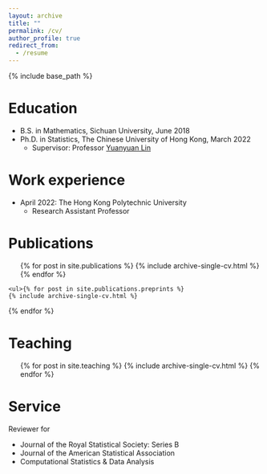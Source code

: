 ```yaml
---
layout: archive
title: ""
permalink: /cv/
author_profile: true
redirect_from:
  - /resume
---
```


{% include base_path %}

Education
======
* B.S. in Mathematics, Sichuan University, June 2018
* Ph.D. in Statistics, The Chinese University of Hong Kong, March 2022
    * Supervisor: Professor [Yuanyuan Lin](https://www.sta.cuhk.edu.hk/peoples/ylin/)

Work experience
======
* April 2022: The Hong Kong Polytechnic University
  * Research Assistant Professor


Publications
======
  <ul>{% for post in site.publications %}
    {% include archive-single-cv.html %}
  {% endfor %}</ul>
  
    <ul>{% for post in site.publications.preprints %}
    {% include archive-single-cv.html %}
  {% endfor %}</ul>

Teaching
======
  <ul>{% for post in site.teaching %}
    {% include archive-single-cv.html %}
  {% endfor %}</ul>
  
Service
======
Reviewer for
* Journal of the Royal Statistical Society: Series B
* Journal of the American Statistical Association
* Computational Statistics & Data Analysis
